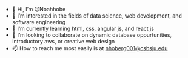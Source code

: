 - 👋 Hi, I’m @Noahhobe
- 👀 I’m interested in the fields of data science, web development, and software engineering
- 🌱 I’m currently learning html, css, angular js, and react js 
- 💞️ I’m looking to collaborate on dynamic database oppurtunities, introductory aws, or creative web design
- 📫 How to reach me most easily is at nhoberg001@csbsju.edu

<!---
Noahhobe/Noahhobe is a ✨ special ✨ repository because its `README.md` (this file) appears on your GitHub profile.
You can click the Preview link to take a look at your changes.
--->
